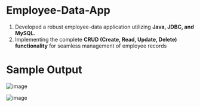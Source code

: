 # Employee-Data-App

1. Developed a robust employee-data application utilizing **Java, JDBC, and MySQL.**
2. Implementing the complete **CRUD (Create, Read, Update, Delete) functionality** for seamless management of
   employee records
   
 # Sample Output
![image](https://github.com/Jeysiva-apjs/Employee-Data-App/assets/126048586/4c6595d8-1189-41d8-b07f-eb7ec4b3f41a)

![image](https://github.com/Jeysiva-apjs/Employee-Data-App/assets/126048586/147da4f4-377f-406a-a3bc-0f683c792220)

